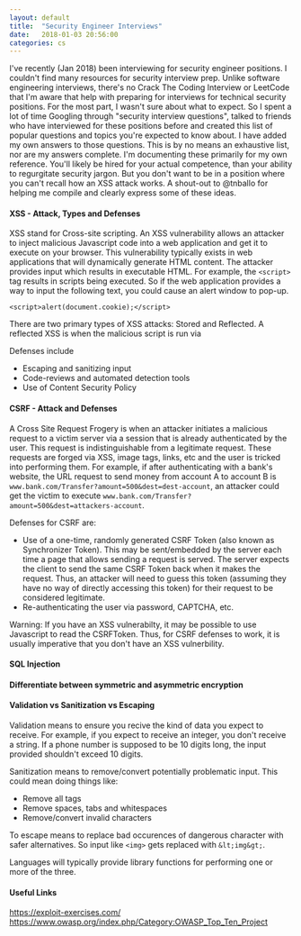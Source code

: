 ```yaml
---
layout: default
title:  "Security Engineer Interviews"
date:   2018-01-03 20:56:00
categories: cs
---
```


I've recently (Jan 2018) been interviewing for security engineer positions. I couldn't find many resources for security interview prep.
Unlike software engineering interviews, there's no Crack The Coding Interview or LeetCode that I'm aware that help with preparing for
interviews for technical security positions. For the most part, I wasn't sure about what to expect. So I spent a lot of time Googling 
through "security interview questions", talked to friends who have interviewed for these positions before and created this list of popular
questions and topics you're expected to know about. I have added my own answers to those questions. This is by no means an exhaustive list,
nor are my answers complete. I'm documenting these primarily for my own reference. You'll likely be hired for your actual competence, than 
your ability to regurgitate security jargon. But you don't want to be in a position where you can't recall how an XSS attack works. A shout-out
to @tnballo for helping me compile and clearly express some of these ideas.

#### XSS - Attack, Types and Defenses
XSS stand for Cross-site scripting. An XSS vulnerability allows an attacker to inject malicious Javascript code into a web application and get
it to execute on your browser. This vulnerability typically exists in web applications that will dynamically generate HTML content. The
attacker provides input which results in executable HTML. For example, the `<script>` tag results in scripts being executed. So if the web application provides a way to input the following text,
you could cause an alert window to pop-up.

```
<script>alert(document.cookie);</script>
```
There are two primary types of XSS attacks: Stored and Reflected. A reflected XSS is when
the malicious script is run via 


Defenses include
  * Escaping and sanitizing input
  * Code-reviews and automated detection tools
  * Use of Content Security Policy


#### CSRF - Attack and Defenses
A Cross Site Request Frogery is when an attacker initiates a malicious request to a victim server via
a session that is already authenticated by the user. This request is indistinguishable from
a legitimate request. These requests are forged via XSS, image tags, links, etc and the user
is tricked into performing them. For example, if after authenticating with a bank's website, the URL request to send money from account
A to account B is `www.bank.com/Transfer?amount=500&dest=dest-account`, an attacker could 
get the victim to execute `www.bank.com/Transfer?amount=500&dest=attackers-account`.

Defenses for CSRF are:
  * Use of a one-time, randomly generated CSRF Token (also known as Synchronizer Token). This may
  be sent/embedded by the server each time a page that allows sending a request is served. The server
  expects the client to send the same CSRF Token back when it makes the request. Thus, an attacker will 
  need to guess this token (assuming they have no way of directly accessing this token) for their
  request to be considered legitimate.
  * Re-authenticating the user via password, CAPTCHA, etc.

Warning: If you have an XSS vulnerabilty, it may be possible to use Javascript to read the CSRFToken.
Thus, for CSRF defenses to work, it is usually imperative that you don't have an XSS vulnerbility.

#### SQL Injection

#### Differentiate between symmetric and asymmetric encryption




#### Validation vs Sanitization vs Escaping
Validation means to ensure you recive the kind of data you expect to receive. For example, if you expect
to receive an integer, you don't receive a string. If a phone number is supposed to be 10 digits
long, the input provided shouldn't exceed 10 digits.

Sanitization means to remove/convert potentially problematic input. This could mean doing things like:
   * Remove all tags
   * Remove spaces, tabs and whitespaces
   * Remove/convert invalid characters

To escape means to replace bad occurences of dangerous character with safer alternatives. So input 
like `<img>` gets replaced with `&lt;img&gt;`.

Languages will typically provide library functions for performing one or more of the three.

#### Useful Links
https://exploit-exercises.com/
https://www.owasp.org/index.php/Category:OWASP_Top_Ten_Project
